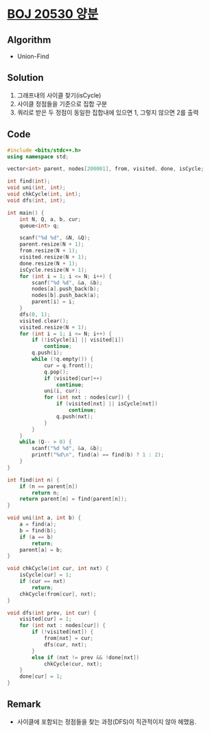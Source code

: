 [BOJ 20530 양분](https://www.acmicpc.net/problem/20530)
=====
Algorithm
-----
* Union-Find

Solution
-----
1. 그래프내의 사이클 찾기(isCycle)
2. 사이클 정점들을 기준으로 집합 구분
3. 쿼리로 받은 두 정점이 동일한 집합내에 있으면 1, 그렇지 않으면 2를 출력

Code
-----

```cpp
#include <bits/stdc++.h>
using namespace std;

vector<int> parent, nodes[200001], from, visited, done, isCycle;

int find(int);
void uni(int, int);
void chkCycle(int, int);
void dfs(int, int);

int main() {
	int N, Q, a, b, cur;
	queue<int> q;

	scanf("%d %d", &N, &Q);
	parent.resize(N + 1);
	from.resize(N + 1);
	visited.resize(N + 1);
	done.resize(N + 1);
	isCycle.resize(N + 1);
	for (int i = 1; i <= N; i++) {
		scanf("%d %d", &a, &b);
		nodes[a].push_back(b);
		nodes[b].push_back(a);
		parent[i] = i;
	}
	dfs(0, 1);
	visited.clear();
	visited.resize(N + 1);
	for (int i = 1; i <= N; i++) {
		if (!isCycle[i] || visited[i])
			continue;
		q.push(i);
		while (!q.empty()) {
			cur = q.front();
			q.pop();
			if (visited[cur]++)
				continue;
			uni(i, cur);
			for (int nxt : nodes[cur]) {
				if (visited[nxt] || isCycle[nxt])
					continue;
				q.push(nxt);
			}
		}
	}
	while (Q-- > 0) {
		scanf("%d %d", &a, &b);
		printf("%d\n", find(a) == find(b) ? 1 : 2);
	}
}

int find(int n) {
	if (n == parent[n])
		return n;
	return parent[n] = find(parent[n]);
}

void uni(int a, int b) {
	a = find(a);
	b = find(b);
	if (a == b)
		return;
	parent[a] = b;
}

void chkCycle(int cur, int nxt) {
	isCycle[cur] = 1;
	if (cur == nxt)
		return;
	chkCycle(from[cur], nxt);
}

void dfs(int prev, int cur) {
	visited[cur] = 1;
	for (int nxt : nodes[cur]) {
		if (!visited[nxt]) {
			from[nxt] = cur;
			dfs(cur, nxt);
		}
		else if (nxt != prev && !done[nxt])
			chkCycle(cur, nxt);
	}
	done[cur] = 1;
}
```

Remark
-----
* 사이클에 포함되는 정점들을 찾는 과정(DFS)이 직관적이지 않아 헤맸음.